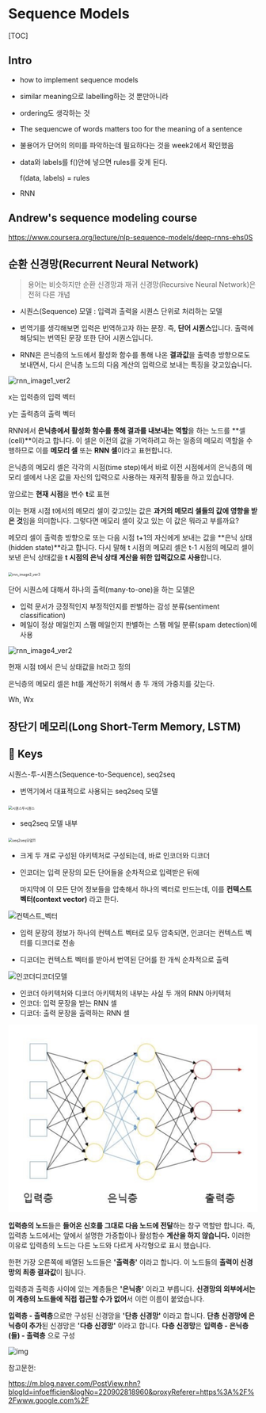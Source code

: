 # Sequence Models

[TOC]

## Intro

- how to implement sequence models
- similar meaning으로 labelling하는 것 뿐만아니라
- ordering도 생각하는 것
- The sequencwe of words matters too for the meaning of a sentence

- 불용어가 단어의 의미를 파악하는데 필요하다는 것을 week2에서 확인했음

- data와 labels를 f()안에 넣으면 rules를 갖게 된다.

  f(data, labels) = rules

- RNN



## Andrew's sequence modeling course

https://www.coursera.org/lecture/nlp-sequence-models/deep-rnns-ehs0S



## 순환 신경망(Recurrent Neural Network)

> 용어는 비슷하지만 순환 신경망과 재귀 신경망(Recursive Neural Network)은 전혀 다른 개념

- 시퀀스(Sequence) 모델 : 입력과 출력을 시퀀스 단위로 처리하는 모델
- 번역기를 생각해보면 입력은 번역하고자 하는 문장. 즉, **단어 시퀀스**입니다. 출력에 해당되는 번역된 문장 또한 단어 시퀀스입니다. 

-  RNN은 은닉층의 노드에서 활성화 함수를 통해 나온 **결과값**을 출력층 방향으로도 보내면서, 다시 은닉층 노드의 다음 계산의 입력으로 보내는 특징을 갖고있습니다.

![rnn_image1_ver2](https://wikidocs.net/images/page/22886/rnn_image1_ver2.PNG)

x는 입력층의 입력 벡터

y는 출력층의 출력 벡터

RNN에서 **은닉층에서 활성화 함수를 통해 결과를 내보내는 역할**을 하는 노드를 **셀(cell)**이라고 합니다. 이 셀은 이전의 값을 기억하려고 하는 일종의 메모리 역할을 수행하므로 이를 **메모리 셀** 또는 **RNN 셀**이라고 표현합니다.

은닉층의 메모리 셀은 각각의 시점(time step)에서 바로 이전 시점에서의 은닉층의 메모리 셀에서 나온 값을 자신의 입력으로 사용하는 재귀적 활동을 하고 있습니다.

앞으로는 **현재 시점**을 변수 **t**로 표현

이는 현재 시점 t에서의 메모리 셀이 갖고있는 값은 **과거의 메모리 셀들의 값에 영향을 받은 것**임을 의미합니다. 그렇다면 메모리 셀이 갖고 있는 이 값은 뭐라고 부를까요?

메모리 셀이 출력층 방향으로 또는 다음 시점 t+1의 자신에게 보내는 값을 **은닉 상태(hidden state)**라고 합니다. 다시 말해 t 시점의 메모리 셀은 t-1 시점의 메모리 셀이 보낸 은닉 상태값을 **t 시점의 은닉 상태 계산을 위한 입력값으로 사용**합니다.

<img src="https://wikidocs.net/images/page/22886/rnn_image2_ver3.PNG" alt="rnn_image2_ver3" style="zoom:50%;" />



단어 시퀀스에 대해서 하나의 출력(many-to-one)을 하는 모델은 

- 입력 문서가 긍정적인지 부정적인지를 판별하는 감성 분류(sentiment classification)
- 메일이 정상 메일인지 스팸 메일인지 판별하는 스팸 메일 분류(spam detection)에 사용



![rnn_image4_ver2](https://wikidocs.net/images/page/22886/rnn_image4_ver2.PNG)



현재 시점 t에서 은닉 상태값을 ht라고 정의

은닉층의 메모리 셀은 ht를 계산하기 위해서 총 두 개의 가중치를 갖는다.

Wh, Wx









## 장단기 메모리(Long Short-Term Memory, LSTM)
















## :key: Keys

시퀀스-투-시퀀스(Sequence-to-Sequence), seq2seq

- 번역기에서 대표적으로 사용되는 seq2seq 모델

<img src="https://wikidocs.net/images/page/24996/%EC%8B%9C%ED%80%80%EC%8A%A4%ED%88%AC%EC%8B%9C%ED%80%80%EC%8A%A4.PNG" alt="시퀀스투시퀀스" style="zoom:50%;" />

-  seq2seq 모델 내부

<img src="https://wikidocs.net/images/page/24996/seq2seq%EB%AA%A8%EB%8D%B811.PNG" alt="seq2seq모델11" style="zoom:50%;" />

- 크게 두 개로 구성된 아키텍처로 구성되는데, 바로 인코더와 디코더

- 인코더는 입력 문장의 모든 단어들을 순차적으로 입력받은 뒤에 

  마지막에 이 모든 단어 정보들을 압축해서 하나의 벡터로 만드는데, 이를 **컨텍스트 벡터(context vector)** 라고 한다.

![컨텍스트_벡터](https://wikidocs.net/images/page/24996/%EC%BB%A8%ED%85%8D%EC%8A%A4%ED%8A%B8_%EB%B2%A1%ED%84%B0.PNG)

- 입력 문장의 정보가 하나의 컨텍스트 벡터로 모두 압축되면, 인코더는 컨텍스트 벡터를 디코더로 전송

- 디코더는 컨텍스트 벡터를 받아서 번역된 단어를 한 개씩 순차적으로 출력

![인코더디코더모델](https://wikidocs.net/images/page/24996/%EC%9D%B8%EC%BD%94%EB%8D%94%EB%94%94%EC%BD%94%EB%8D%94%EB%AA%A8%EB%8D%B8.PNG)



- 인코더 아키텍처와 디코더 아키텍처의 내부는 사실 두 개의 RNN 아키텍처
- 인코더: 입력 문장을 받는 RNN 셀
- 디코더: 출력 문장을 출력하는 RNN 셀



![image-20191216165732774](003_SequenceModels.assets/image-20191216165732774.png)





**입력층의 노드**들은 **들어온 신호를 그대로 다음 노드에 전달**하는 창구 역할만 합니다. 즉, 입력층 노드에서는 앞에서 설명한 가중합이나 활성함수 **계산을 하지 않습니다.**
이러한 이유로 입력층의 노드는 다른 노드와 다르게 사각형으로 표시 했습니다.

한편 가장 오른쪽에 배열된 노드들은 **'출력층'** 이라고 합니다. 이 노드들의 **출력이 신경망의 최종 결과값**이 됩니다.

입력층과 출력층 사이에 있는 계층들은 **'은닉층'** 이라고 부릅니다. **신경망의 외부에서는 이 계층의 노드들에 직접 접근할 수가 없어**서 이런 이름이 붙었습니다.

**입력층 - 출력층**으로만 구성된 신경망을 **'단층 신경망'** 이라고 합니다.
**단층 신경망에 은닉층이 추가**된 신경망은 **'다층 신경망'** 이라고 합니다.
**다층 신경망**은 **입력층 - 은닉층(들) - 출력층** 으로 구성

![img](https://mblogthumb-phinf.pstatic.net/MjAxNzAxMDRfMjI2/MDAxNDgzNTI2ODEzODI1.8ClG6QLFcMBbTVKIWJlrkh6IYovr0yJKgDgyKrqPoOEg.uQAnynHl1YFD205Bz8_vOBF_cv4X9rhFTt5tt53z4iUg.PNG.infoefficien/image.png?type=w800)



참고문헌:

https://m.blog.naver.com/PostView.nhn?blogId=infoefficien&logNo=220902818960&proxyReferer=https%3A%2F%2Fwww.google.com%2F